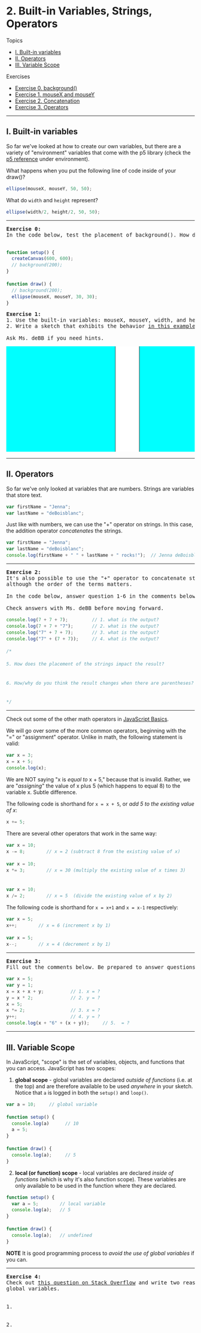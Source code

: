 # 2. Built-in Variables, Strings, Operators

Topics
* [I. Built-in variables](#i-built-in-variables)
* [II. Operators](#ii-operators)
* [III. Variable Scope](#iii-variable-scope)

Exercises
* [Exercise 0. background()](#ex0)
* [Exercise 1. mouseX and mouseY](#ex1)
* [Exercise 2. Concatenation](#ex2)
* [Exercise 3. Operators](#ex3)

---

## I. Built-in variables
So far we've looked at how to create our own variables, but there are a variety of "environment" variables that come with the p5 library (check the [p5 reference](https://p5js.org/reference/) under environment).

What happens when you put the following line of code inside of your draw()?

```JavaScript
ellipse(mouseX, mouseY, 50, 50);
```

What do `width` and `height` represent?

```JavaScript
ellipse(width/2, height/2, 50, 50);   
```

---

<a name="ex0"></a>
<pre>
<b>Exercise 0:</b>
In the code below, test the placement of background(). How does the placement affect the output? Why?

</pre>

```javascript
function setup() {
  createCanvas(600, 600);
  // background(200);
}

function draw() {
  // background(200);
  ellipse(mouseX, mouseY, 30, 30);
}
```

<a name="ex1"></a>
<pre>
<b>Exercise 1:</b>
1. Use the built-in variables: mouseX, mouseY, width, and height.
2. Write a sketch that exhibits the behavior <a href="https://jennadeboisblanc.github.io/examples/c0d2e1/">in this example</a>.

Ask Ms. deBB if you need hints.
</pre>

[![alt text](images/bar.png)](https://jennadeboisblanc.github.io/examples/c0d2e1/)

---

## II. Operators

So far we've only looked at variables that are numbers. Strings are variables that store text.

```JavaScript
var firstName = "Jenna";
var lastName = "deBoisblanc";
```

Just like with numbers, we can use the "+" operator on strings. In this case, the addition operator *concatenates* the strings.

```javascript
var firstName = "Jenna";
var lastName = "deBoisblanc";
console.log(firstName + " " + lastName + " rocks!");  // Jenna deBoisblanc rocks!
```
---

<a name="ex2"></a>
<pre>
<b>Exercise 2:</b>
It's also possible to use the "+" operator to concatenate strings with numbers,
although the order of the terms matters.

In the code below, answer question 1-6 in the comments below.

Check answers with Ms. deBB before moving forward.
</pre>

```javascript
console.log(7 + 7 + 7);         // 1. what is the output?
console.log(7 + 7 + "7");       // 2. what is the output?
console.log("7" + 7 + 7);       // 3. what is the output?
console.log("7" + (7 + 7));     // 4. what is the output?

/*

5. How does the placement of the strings impact the result?


6. How/why do you think the result changes when there are parentheses?


*/
```
---

Check out some of the other math operators in [JavaScript Basics](https://github.com/robynitp/networkedmedia/wiki/Javascript-Basics).

We will go over some of the more common operators, beginning with the "=" or "assignment" operator. Unlike in math, the following statement is valid:

```javascript
var x = 3;
x = x + 5;
console.log(x);
```
We are NOT saying "x is *equal to* x + 5," because that is invalid. Rather, we are "*assigning*" the value of x plus 5 (which happens to equal 8) to the variable x. Subtle difference.

The following code is shorthand for `x = x + 5`, or *add 5 to the existing value of x*:

```javascript
x += 5;
```

There are several other operators that work in the same way:

```javascript
var x = 10;
x -= 8;        // x = 2 (subtract 8 from the existing value of x)

var x = 10;
x *= 3;        // x = 30 (multiply the existing value of x times 3)


var x = 10;
x /= 2;        // x = 5  (divide the existing value of x by 2)
```

The following code is shorthand for `x = x+1` and `x = x-1` respectively:

```javascript
var x = 5;
x++;        // x = 6 (increment x by 1)

var x = 5;
x--;        // x = 4 (decrement x by 1)
```

---

<a name="ex3"></a>
<pre>
<b>Exercise 3:</b>
Fill out the comments below. Be prepared to answer questions like these with pencil and paper on quizzes.
</pre>

```javascript       
var x = 5;              
var y = 1;              
x = x + x + y;          // 1. x = ?
y = x * 2;              // 2. y = ?    
x = 5;  
x *= 2;                 // 3. x = ?
y++;                    // 4. y = ?
console.log(x + "6" + (x + y));     // 5.  = ?   
```

---

## III. Variable Scope
In JavaScript, "scope" is the set of variables, objects, and functions that you can access. JavaScript has two scopes:

1. **global scope** - global variables are declared *outside of functions* (i.e. at the top) and are therefore available to be used *anywhere* in your sketch. Notice that `a` is logged in both the `setup()` and `loop()`.

  ```javascript
  var a = 10;     // global variable

  function setup() {
    console.log(a)      // 10
    a = 5;
  }

  function draw() {
    console.log(a);     // 5
  }
  ```

2. **local (or function) scope** - local variables are declared *inside of functions* (which is why it's also function scope). These variables are only available to be used in the function where they are declared.

  ```javascript
  function setup() {
    var a = 5;        // local variable
    console.log(a);   // 5
  }

  function draw() {
    console.log(a);   // undefined
  }
  ```


**NOTE** It is good programming process to *avoid the use of global variables* if you can.

---

<a name="ex4"></a>
<pre>
<b>Exercise 4:</b>
Check out <a href="http://stackoverflow.com/questions/10525582/why-are-global-variables-considered-bad-practice">this question on Stack Overflow</a> and write two reasons why you should avoid
global variables.


1.


2.



</pre>
